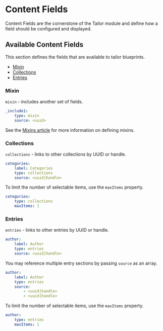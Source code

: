 # Content Fields

Content Fields are the cornerstone of the Tailor module and define how a field should be configured and displayed.

## Available Content Fields

This section defines the fields that are available to tailor blueprints.

<div class="content-list" markdown="1">

- [Mixin](#field-mixin)
- [Collections](#field-collections)
- [Entries](#field-entries)

</div>

<a name="field-mixin"></a>
### Mixin

`mixin` - includes another set of fields.

```yaml
_include1:
    type: mixin
    source: <uuid>
```

See the [Mixins article](../tailor/mixins.md) for more information on defining mixins.

<a name="field-collections"></a>
### Collections

`collections` - links to other collections by UUID or handle.

```yaml
categories:
    label: Categories
    type: collections
    source: <uuid|handle>
```

To limit the number of selectable items, use the `maxItems` property.

```yaml
categories:
    type: collections
    maxItems: 1
```

<a name="field-entries"></a>
### Entries

`entries` - links to other entries by UUID or handle.

```yaml
author:
    label: Author
    type: entries
    source: <uuid|handle>
```

You may reference multiple entry sections by passing `source` as an array.

```yaml
author:
    label: Author
    type: entries
    source:
        - <uuid|handle>
        - <uuid|handle>
```

To limit the number of selectable items, use the `maxItems` property.

```yaml
author:
    type: entries
    maxItems: 1
```
